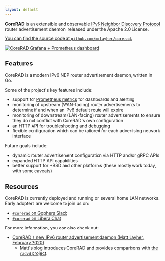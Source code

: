 ```yaml
---
layout: default
---
```


**CoreRAD** is an extensible and observable [IPv6 Neighbor Discovery
Protocol](https://en.wikipedia.org/wiki/Neighbor_Discovery_Protocol) router
advertisement daemon, released under the Apache 2.0 License.

[You can find the source code at `github.com/mdlayher/corerad`.](https://github.com/mdlayher/corerad)

[![CoreRAD Grafana + Prometheus dashboard](/img/grafana.png)](/img/grafana.png)

## Features

CoreRAD is a modern IPv6 NDP router advertisement daemon, written in Go.

Some of the project's key features include:

- support for [Prometheus metrics](https://prometheus.io/) for dashboards and
  alerting
- monitoring of upstream (WAN-facing) router advertisements to determine if and
  when an IPv6 default route will expire
- monitoring of downstream (LAN-facing) router advertisements to ensure they do
  not conflict with CoreRAD's own configuration
- an HTTP API for troubleshooting and debugging
- flexible configuration which can be tailored for each advertising network
  interface

Future goals include:

- dynamic router advertisement configuration via HTTP and/or gRPC APIs
- expanded HTTP API capabilities
- better support for *BSD and other platforms (these mostly work today, with
  some caveats)

## Resources

CoreRAD is currently deployed and running on several home LAN networks. Early
adopters are welcome to join us on:

- [`#corerad` on Gophers Slack](https://invite.slack.golangbridge.org/)
- [`#corerad` on Libera.Chat](https://web.libera.chat/)

For more information, you can also check out:

- [CoreRAD a new IPv6 router advertisement
  daemon (Matt Layher, February 2020)](https://mdlayher.com/blog/corerad-a-new-ipv6-router-advertisement-daemon/)
  - Matt's blog introduces CoreRAD and provides comparisons with [the `radvd`
    project](https://github.com/radvd-project/radvd).
